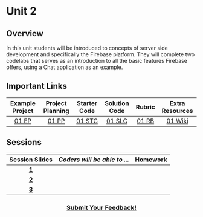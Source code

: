 # Unit 2

## Overview

In this unit students will be introduced to concepts of server side development
and specifically the Firebase platform. They will complete two codelabs that
serves as an introduction to all the basic features Firebase offers, using a
Chat application as an example.

## Important Links
| Example Project | Project Planning |  Starter Code | Solution Code  | Rubric | Extra Resources |
|:-------:|:-------:|:-------:|:-------:|:-------:|:-------:|
|[01 EP]()|[01 PP]() |[01 STC]() |[01 SLC]() | [01 RB]() | [01 Wiki]()|

## Sessions 
|Session Slides|*Coders will be able to ...*|Homework|
|:-------:|-------|:-------|
|[**1**](https://docs.google.com/presentation/d/1m74bHyWMH1x8MROgSYfx8MNEm5n3FJK96W2H_N-MS3U/edit#slide=id.g1e220fa94a_0_26)| ||
|[**2**](https://docs.google.com/presentation/d/1m74bHyWMH1x8MROgSYfx8MNEm5n3FJK96W2H_N-MS3U/edit#slide=id.g1f587f6424_5_5)| ||
|[**3**](https://docs.google.com/presentation/d/1m74bHyWMH1x8MROgSYfx8MNEm5n3FJK96W2H_N-MS3U/edit#slide=id.g1e220fa94a_0_4)| ||

<h3 align="center"><a href="https://docs.google.com/forms/d/e/1FAIpQLSfz_Bouj3es20oVY-eS6ivdOSWcuideOEChKt5E2XVEFfdiIg/viewform">Submit Your Feedback!</a></h3>
